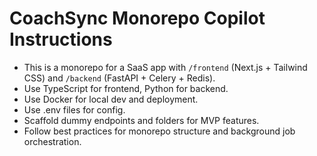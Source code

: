 <!-- Use this file to provide workspace-specific custom instructions to Copilot. For more details, visit https://code.visualstudio.com/docs/copilot/copilot-customization#_use-a-githubcopilotinstructionsmd-file -->

# CoachSync Monorepo Copilot Instructions

- This is a monorepo for a SaaS app with `/frontend` (Next.js + Tailwind CSS) and `/backend` (FastAPI + Celery + Redis).
- Use TypeScript for frontend, Python for backend.
- Use Docker for local dev and deployment.
- Use .env files for config.
- Scaffold dummy endpoints and folders for MVP features.
- Follow best practices for monorepo structure and background job orchestration.
